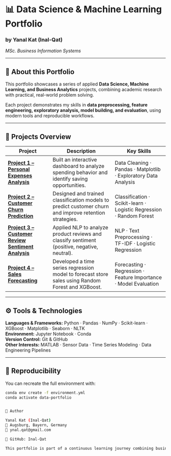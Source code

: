 # 📊 Data Science & Machine Learning Portfolio

### by **Yanal Kat (Inal-Qat)**  
*MSc. Business Information Systems*

---

## 🎯 About this Portfolio

This portfolio showcases a series of applied **Data Science, Machine Learning, and Business Analytics** projects, combining academic research with practical, real-world problem solving.  

Each project demonstrates my skills in **data preprocessing, feature engineering, exploratory analysis, model building, and evaluation**, using modern tools and reproducible workflows.

---

## 🧠 Projects Overview

| Project | Description | Key Skills |
|----------|--------------|-------------|
| [**Project 1 – Personal Expenses Analysis**](project1-expenses-analysis) | Built an interactive dashboard to analyze spending behavior and identify saving opportunities. | Data Cleaning · Pandas · Matplotlib · Exploratory Data Analysis |
| [**Project 2 – Customer Churn Prediction**](project2-customer-churn) | Designed and trained classification models to predict customer churn and improve retention strategies. | Classification · Scikit-learn · Logistic Regression · Random Forest |
| [**Project 3 – Customer Review Sentiment Analysis**](project3-customer-review-sentiment) | Applied NLP to analyze product reviews and classify sentiment (positive, negative, neutral). | NLP · Text Preprocessing · TF-IDF · Logistic Regression |
| [**Project 4 – Sales Forecasting**](project4-sales-forecasting) | Developed a time series regression model to forecast store sales using Random Forest and XGBoost. | Forecasting · Regression · Feature Importance · Model Evaluation |

---

## ⚙️ Tools & Technologies

**Languages & Frameworks:** Python · Pandas · NumPy · Scikit-learn · XGBoost · Matplotlib · Seaborn · NLTK  
**Environment:** Jupyter Notebook · Conda  
**Version Control:** Git & GitHub  
**Other Interests:** MATLAB · Sensor Data · Time Series Modeling · Data Engineering Pipelines  

---

## 🧩 Reproducibility

You can recreate the full environment with:

```bash
conda env create -f environment.yml
conda activate data-portfolio


👋 Author

Yanal Kat (Inal-Qat)
📍 Augsburg, Bayern, Germany
📧 ynal.qat@gmail.com

💼 GitHub: Inal-Qat

This portfolio is part of a continuous learning journey combining business analytics, data science, and applied machine learning for real-world impact.